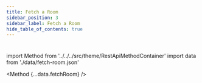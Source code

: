 ```yaml
---
title: Fetch a Room 
sidebar_position: 3
sidebar_label: Fetch a Room
hide_table_of_contents: true
---
```


#

import Method from '../../../src/theme/RestApiMethodContainer'
import data from './data/fetch-room.json'

<Method
{...data.fetchRoom}
/>
